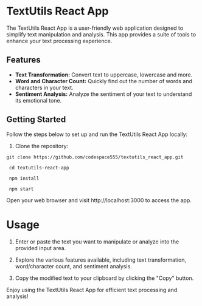 # TextUtils React App

The TextUtils React App is a user-friendly web application designed to simplify text manipulation and analysis. This app provides a suite of tools to enhance your text processing experience.

## Features

- **Text Transformation:** Convert text to uppercase, lowercase and more.
- **Word and Character Count:** Quickly find out the number of words and characters in your text.
- **Sentiment Analysis:** Analyze the sentiment of your text to understand its emotional tone.

## Getting Started

Follow the steps below to set up and run the TextUtils React App locally:

1. Clone the repository:
 ```
 git clone https://github.com/codespace555/textutils_react_app.git
```
```
 cd textutils-react-app
```
```
 npm install
```
```
 npm start
```


Open your web browser and visit http://localhost:3000 to access the app.





   
# Usage
1. Enter or paste the text you want to manipulate or analyze into the provided input area.

2. Explore the various features available, including text transformation, word/character count, and sentiment analysis.

3. Copy the modified text to your clipboard by clicking the "Copy" button.


Enjoy using the TextUtils React App for efficient text processing and analysis!
